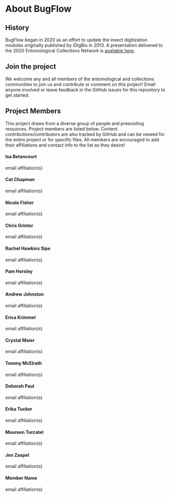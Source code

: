 # About BugFlow

## History
BugFlow began in 2020 as an effort to update the insect digitization modules originally published by iDigBio in 2013. A presentation delivered to the 2020 Entomological Collections Network is [available here](https://drive.google.com/file/d/13Rhvdy_b7Ic-PHJ2STMuRD0_DwM6gWQj/view?usp=sharing).

## Join the project
We welcome any and all members of the entomological and collections communities to join us and contribute or comment on this project! Email anyone involved or leave feedback in the GitHub issues for this repository to get started.

## Project Members
This project draws from a diverse group of people and preexisting resources. Project members are listed below.  Content contributions/contributors are also tracked by GitHub and can be viewed for the entire project or for specific files. All members are encouraged to add their affiliations and contact info to the list as they desire!

#### Isa Betancourt
email
affiliation(s)
#### Cat Chapman
email
affiliation(s)
#### Nicole Fisher
email
affiliation(s)
#### Chris Grinter
email
affiliation(s)
#### Rachel Hawkins Sipe
email
affiliation(s)
#### Pam Horsley
email
affiliation(s)
#### Andrew Johnston
email
affiliation(s)
#### Erica Krimmel
email
affiliation(s)

#### Crystal Maier
email
affiliation(s)
#### Tommy McElrath
email
affiliation(s)
#### Deborah Paul
email
affiliation(s)
#### Erika Tucker
email
affiliation(s)
#### Maureen Turcatel
email
affiliation(s)
#### Jen Zaspel
email
affiliation(s)

#### Member Name
email
affiliation(s)
